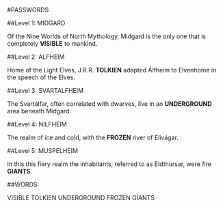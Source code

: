 #PASSWORDS

##Level 1: MIDGARD

Of the Nine Worlds of North Mythology, Midgard is the only one that is completely <strong>VISIBLE</strong> to mankind.

##Level 2: ALFHEIM

Home of the Light Elves, J.R.R. <strong>TOLKIEN</strong> adapted Álfheim to Elvenhome in the speech of the Elves.

##Level 3: SVARTALFHEIM

The Svartálfar, often correlated with dwarves, live in an <strong>UNDERGROUND</strong> area beneath Midgard.

##Level 4: NILFHEIM

The realm of ice and cold, with the <strong>FROZEN</strong> river of Elivágar.

##Level 5: MUSPELHEIM

In this this fiery realm the inhabitants, referred to as Eldthursar, were fire <strong>GIANTS</strong>.


##WORDS:

VISIBLE
TOLKIEN
UNDERGROUND
FROZEN
GIANTS
